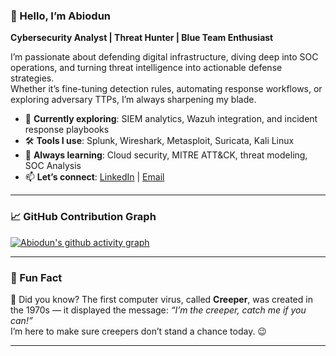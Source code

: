 ### 👋 Hello, I’m Abiodun  
**Cybersecurity Analyst | Threat Hunter | Blue Team Enthusiast**

I’m passionate about defending digital infrastructure, diving deep into SOC operations, and turning threat intelligence into actionable defense strategies.  
Whether it’s fine-tuning detection rules, automating response workflows, or exploring adversary TTPs, I’m always sharpening my blade.

- 🔭 **Currently exploring**: SIEM analytics, Wazuh integration, and incident response playbooks  
- 🛠️ **Tools I use**: Splunk, Wireshark, Metasploit, Suricata, Kali Linux  
- 🌱 **Always learning**: Cloud security, MITRE ATT&CK, threat modeling, SOC Analysis
- 📫 **Let’s connect**: [LinkedIn](https://linkedin.com/in/abiodun-oni-/) | [Email](mailto:bdiononit@gmail.com)

---

### 📈 GitHub Contribution Graph

[![Abiodun's github activity graph](https://github-readme-activity-graph.cyclic.app/graph?A-biodun=A-biodun&theme=tokyo-night)](https://github.com/abiodun/github-readme-activity-graph)

---

### 🎉 Fun Fact

🚀 Did you know? The first computer virus, called **Creeper**, was created in the 1970s — it displayed the message: *“I’m the creeper, catch me if you can!”*  
I’m here to make sure creepers don’t stand a chance today. 😉

---

